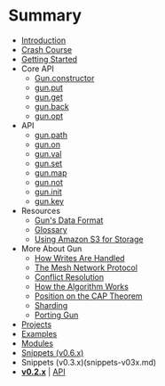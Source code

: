 # Summary

* [Introduction](README.md)
* [Crash Course](crash-course.md)
* [Getting Started](getting-started.md)
* Core API
  * [Gun.constructor](core-api/constructor.md)
  * [gun.put](core-api/put.md)
  * [gun.get](core-api/get.md)
  * [gun.back](core-api/back.md)
  * [gun.opt](core-api/opt.md)
* API
  * [gun.path](api/path.md)
  * [gun.on](api/on.md)
  * [gun.val](api/val.md)
  * [gun.set](api/set.md)
  * [gun.map](api/map.md)
  * [gun.not](api/not.md)
  * [gun.init](api/init.md)
  * [gun.key](api/key.md)
* Resources
  * [Gun's Data Format](resources/guns-data-format.md)
  * [Glossary](resources/glossary.md)
  * [Using Amazon S3 for Storage](resources/using-amazon-s3-for-storage.md)
* More About Gun
	* [How Writes Are Handled](more-about-gun/how-writes-are-handled.md)
	* [The Mesh Network Protocol](more-about-gun/the-mesh-network-protocol.md)
	* [Conflict Resolution](more-about-gun/conflict-resolution.md)
	* [How the Algorithm Works](http://gun.js.org/distributed/matters.html)
	* [Position on the CAP Theorem](more-about-gun/position-on-the-cap-theorem.md)
	* [Sharding](more-about-gun/sharding.md)
	* [Porting Gun](more-about-gun/porting-gun.md)
* [Projects](projects.md)
* [Examples](https://github.com/gundb/gun/tree/master/examples)
* [Modules](modules.md)
* [Snippets (v0.6.x)](snippets-v06x.md)
* Snippets (v0.3.x)(snippets-v03x.md)
* [**v0.2.x**](https://github.com/amark/gun/wiki/0.2.x-Table-of-Contents) | [API](https://github.com/amark/gun/wiki/API-%28v0.2.x%29)

